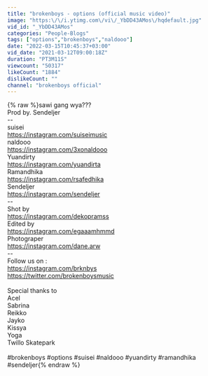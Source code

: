 ```yaml
---
title: "brokenboys - options (official music video)"
image: "https:\/\/i.ytimg.com\/vi\/_YbDD43AMos\/hqdefault.jpg"
vid_id: "_YbDD43AMos"
categories: "People-Blogs"
tags: ["options","brokenboys","naldooo"]
date: "2022-03-15T10:45:37+03:00"
vid_date: "2021-03-12T09:00:18Z"
duration: "PT3M11S"
viewcount: "50317"
likeCount: "1884"
dislikeCount: ""
channel: "brokenboys official"
---
```

{% raw %}sawi gang wya???<br />Prod by. Sendeljer<br />--<br />suisei<br /><a rel="nofollow" target="blank" href="https://instagram.com/suiseimusic">https://instagram.com/suiseimusic</a><br />naldooo<br /><a rel="nofollow" target="blank" href="https://instagram.com/3xonaldooo">https://instagram.com/3xonaldooo</a><br />Yuandirty<br /><a rel="nofollow" target="blank" href="https://instagram.com/yuandirta">https://instagram.com/yuandirta</a><br />Ramandhika<br /><a rel="nofollow" target="blank" href="https://instagram.com/rsafedhika">https://instagram.com/rsafedhika</a><br />Sendeljer<br /><a rel="nofollow" target="blank" href="https://instagram.com/sendeljer">https://instagram.com/sendeljer</a><br />--<br />Shot by<br /><a rel="nofollow" target="blank" href="https://instagram.com/dekopramss">https://instagram.com/dekopramss</a><br />Edited by<br /><a rel="nofollow" target="blank" href="https://instagram.com/egaaamhmmd">https://instagram.com/egaaamhmmd</a><br />Photograper<br /><a rel="nofollow" target="blank" href="https://instagram.com/dane.arw">https://instagram.com/dane.arw</a><br />--<br />Follow us on :<br /><a rel="nofollow" target="blank" href="https://instagram.com/brknbys">https://instagram.com/brknbys</a><br /><a rel="nofollow" target="blank" href="https://twitter.com/brokenboysmusic">https://twitter.com/brokenboysmusic</a><br /><br />Special thanks to<br />Acel<br />Sabrina<br />Reikko<br />Jayko<br />Kissya<br />Yoga<br />Twillo Skatepark<br /><br />#brokenboys #options #suisei #naldooo #yuandirty #ramandhika #sendeljer{% endraw %}
